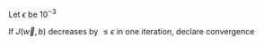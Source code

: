 Let $\epsilon$ be $10^{-3}$ 

If $J(\vec{w},b)$ decreases by $\leq \epsilon$ in one iteration, declare convergence
